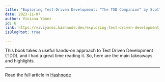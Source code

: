 ```yaml
---
title: "Exploring Test-Driven Development: “The TDD Companion” by Scott L Bain"
date: 2023-11-07
author: Viviana Yanez
id: 6
link: https://viviyanez.hashnode.dev/exploring-test-driven-development-the-tdd-companion-by-scott-l-bain
isBlogPost: true

---
```


This book takes a useful hands-on approach to Test Driven Development (TDD), and I had a great time reading it. So, here are the main takeaways and highlights.

---

Read the full article in [Hashnode](https://viviyanez.hashnode.dev/exploring-test-driven-development-the-tdd-companion-by-scott-l-bain)